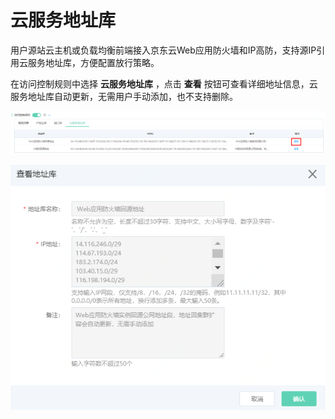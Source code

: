 # 云服务地址库

用户源站云主机或负载均衡前端接入京东云Web应用防火墙和IP高防，支持源IP引用云服务地址库，方便配置放行策略。

在访问控制规则中选择 **云服务地址库** ，点击 **查看** 按钮可查看详细地址信息，云服务地址库自动更新，无需用户手动添加，也不支持删除。

![image](../../../../../image/Anti-DDoS-Protection-Package/cloudlist01.png)

![image](../../../../../image/Anti-DDoS-Protection-Package/cloudlist02.png)
